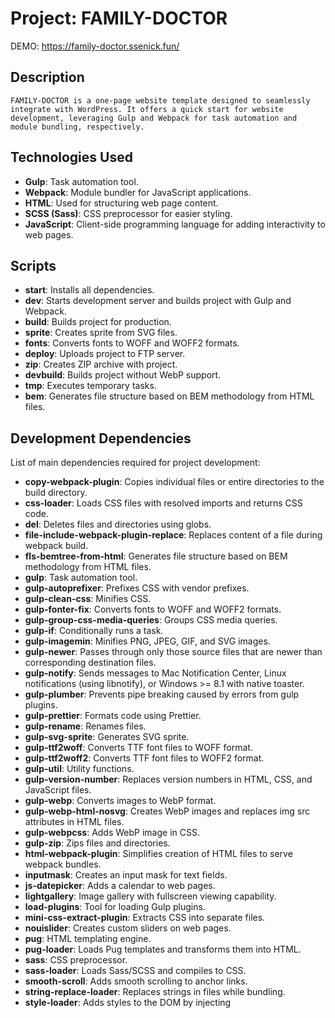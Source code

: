 # Project: FAMILY-DOCTOR

DEMO: https://family-doctor.ssenick.fun/

## Description
`FAMILY-DOCTOR is a one-page website template designed to seamlessly integrate with WordPress. It offers a quick start for website development, leveraging Gulp and Webpack for task automation and module bundling, respectively.`

## Technologies Used
- **Gulp**: Task automation tool.
- **Webpack**: Module bundler for JavaScript applications.
- **HTML**: Used for structuring web page content.
- **SCSS (Sass)**: CSS preprocessor for easier styling.
- **JavaScript**: Client-side programming language for adding interactivity to web pages.

## Scripts
- **start**: Installs all dependencies.
- **dev**: Starts development server and builds project with Gulp and Webpack.
- **build**: Builds project for production.
- **sprite**: Creates sprite from SVG files.
- **fonts**: Converts fonts to WOFF and WOFF2 formats.
- **deploy**: Uploads project to FTP server.
- **zip**: Creates ZIP archive with project.
- **devbuild**: Builds project without WebP support.
- **tmp**: Executes temporary tasks.
- **bem**: Generates file structure based on BEM methodology from HTML files.

## Development Dependencies
List of main dependencies required for project development:
- **copy-webpack-plugin**: Copies individual files or entire directories to the build directory.
- **css-loader**: Loads CSS files with resolved imports and returns CSS code.
- **del**: Deletes files and directories using globs.
- **file-include-webpack-plugin-replace**: Replaces content of a file during webpack build.
- **fls-bemtree-from-html**: Generates file structure based on BEM methodology from HTML files.
- **gulp**: Task automation tool.
- **gulp-autoprefixer**: Prefixes CSS with vendor prefixes.
- **gulp-clean-css**: Minifies CSS.
- **gulp-fonter-fix**: Converts fonts to WOFF and WOFF2 formats.
- **gulp-group-css-media-queries**: Groups CSS media queries.
- **gulp-if**: Conditionally runs a task.
- **gulp-imagemin**: Minifies PNG, JPEG, GIF, and SVG images.
- **gulp-newer**: Passes through only those source files that are newer than corresponding destination files.
- **gulp-notify**: Sends messages to Mac Notification Center, Linux notifications (using libnotify), or Windows >= 8.1 with native toaster.
- **gulp-plumber**: Prevents pipe breaking caused by errors from gulp plugins.
- **gulp-prettier**: Formats code using Prettier.
- **gulp-rename**: Renames files.
- **gulp-svg-sprite**: Generates SVG sprite.
- **gulp-ttf2woff**: Converts TTF font files to WOFF format.
- **gulp-ttf2woff2**: Converts TTF font files to WOFF2 format.
- **gulp-util**: Utility functions.
- **gulp-version-number**: Replaces version numbers in HTML, CSS, and JavaScript files.
- **gulp-webp**: Converts images to WebP format.
- **gulp-webp-html-nosvg**: Creates WebP images and replaces img src attributes in HTML files.
- **gulp-webpcss**: Adds WebP image in CSS.
- **gulp-zip**: Zips files and directories.
- **html-webpack-plugin**: Simplifies creation of HTML files to serve webpack bundles.
- **inputmask**: Creates an input mask for text fields.
- **js-datepicker**: Adds a calendar to web pages.
- **lightgallery**: Image gallery with fullscreen viewing capability.
- **load-plugins**: Tool for loading Gulp plugins.
- **mini-css-extract-plugin**: Extracts CSS into separate files.
- **nouislider**: Creates custom sliders on web pages.
- **pug**: HTML templating engine.
- **pug-loader**: Loads Pug templates and transforms them into HTML.
- **sass**: CSS preprocessor.
- **sass-loader**: Loads Sass/SCSS and compiles to CSS.
- **smooth-scroll**: Adds smooth scrolling to anchor links.
- **string-replace-loader**: Replaces strings in files while bundling.
- **style-loader**: Adds styles to the DOM by injecting <style> tags.
- **swiper**: Library for creating sliders and carousels.
- **terser-webpack-plugin**: Minifies and compresses JavaScript files.
- **tippy.js**: Library for creating tooltips.
- **transform-runtime**: Babel plugin for supporting new ECMAScript features on older JavaScript versions.
- **vanilla-lazyload**: Lazy loading library.
- **vinyl-ftp**: Uploads files to an FTP server.
- **webp-converter**: Converts images to WebP format.

## Dependencies
List of third-party libraries and frameworks used in the project:
- **simplebar**: Plugin for customizing scrollbars.


![Screenshot](https://github.com/ssenick/family-doctor/blob/master/family-doctor.png)
